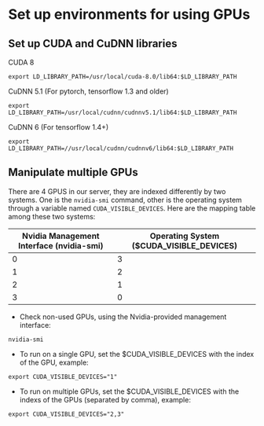 # Set up environments for using GPUs

## Set up CUDA and CuDNN libraries
CUDA 8 

```
export LD_LIBRARY_PATH=/usr/local/cuda-8.0/lib64:$LD_LIBRARY_PATH
```

CuDNN 5.1 (For pytorch, tensorflow 1.3 and older)

```
export LD_LIBRARY_PATH=/usr/local/cudnn/cudnnv5.1/lib64:$LD_LIBRARY_PATH
```

CuDNN 6 (For tensorflow 1.4+)

```
export LD_LIBRARY_PATH=//usr/local/cudnn/cudnnv6/lib64:$LD_LIBRARY_PATH
```

## Manipulate multiple GPUs
There are 4 GPUS in our server, they are indexed differently by two systems. One is the ``nvidia-smi`` command, other is the operating system through a variable named ``CUDA_VISIBLE_DEVICES``. Here are the mapping table among these two systems:

Nvidia Management Interface (nvidia-smi) | Operating System ($CUDA_VISIBLE_DEVICES)
--- | ---
0 | 3
1 | 2
2 | 1
3 | 0

- Check non-used GPUs, using the Nvidia-provided management interface:
```
nvidia-smi
```

- To run on a single GPU, set the $CUDA_VISIBLE_DEVICES with the index of the GPU, example: 
```
export CUDA_VISIBLE_DEVICES="1"
```

- To run on multiple GPUs,  set the $CUDA_VISIBLE_DEVICES with the indexs of the GPUs (separated by comma), example:
```
export CUDA_VISIBLE_DEVICES="2,3"
```
